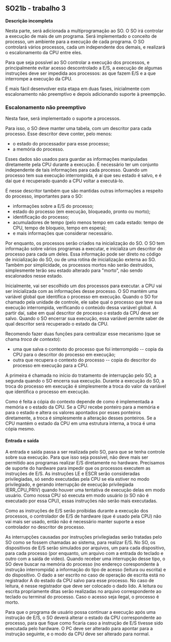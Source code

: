 ## SO21b - trabalho 3

**Descrição incompleta**

Nesta parte, será adicionada a multiprogramação ao SO.
O SO irá controlar a execução de mais de um programa.
Será implementado o conceito de processo, um ambiente para a execução de cada programa.
O SO controlará vários processos, cada um independente dos demais, e realizará o escalonamento da CPU entre eles.

Para que seja possível ao SO controlar a execução dos processos, e principalmente evitar acesso descontrolado a E/S, a execução de algumas instruções deve ser impedida aos processos: as que fazem E/S e a que interrompe a execução da CPU.

É mais fácil desenvolver esta etapa em duas fases, inicialmente com escalonamento não preemptivo e depois adicionando suporte à preempção.

### Escalonamento não preemptivo

Nesta fase, será implementado o suporte a processos.

Para isso, o SO deve manter uma tabela, com um descritor para cada processo.
Esse descritor deve conter, pelo menos:
- o estado do processador para esse processo;
- a memória do processo.

Esses dados são usados para guardar as informações manipuladas diretamente pela CPU durante a execução.
É necessário ter um conjunto independente de tais informações para cada processo.
Quando um processo tem sua execução interrompida, é aí que seu estado é salvo, e é daí que é recuperado quando a CPU voltar a executá-lo.

É nesse descritor também que são mantidas outras informações a respeito do processo, importantes para o SO:
- informações sobre a E/S do processo;
- estado do processo (em execução, bloqueado, pronto ou morto);
- identificação do processo;
- acumuladores de tempo (pelo menos tempo em cada estado: tempo de CPU, tempo de bloqueio, tempo em espera);
- e mais informações que considerar necessário.

Por enquanto, os processos serão criados na inicialização do SO.
O SO tem informação sobre vários programas a executar, e inicializa um descritor de processo para cada um deles.
Essa informação pode ser direto no código de inicialização do SO, ou de uma rotina de inicialização externa ao SO.
Também por simplicidade, os processos mortos não serão destruídos, simplesmente terão seu estado alterado para "morto", não sendo escalonados nesse estado.

Inicialmente, vai ser escolhido um dos processos para executar. a CPU vai ser inicializada com as informações desse processo.
O SO mantém uma variável global que identifica o processo em execução.
Quando o SO for chamado pela unidade de controle, ele sabe qual o processo que teve sua execução interrompida, verificando o conteúdo dessa variável global.
A partir daí, sabe em qual descritor de processo o estado da CPU deve ser salvo.
Quando o SO encerrar sua execução, essa variável permite saber de qual descritor será recuperado o estado da CPU.

Recomendo fazer duas funções para centralizar esse mecanismo (que se chama *troca de contexto*): 
- uma que salva o contexto do processo que foi interrompido -- copia da CPU para o descritor do processo em execução;
- outra que recupera o contexto do processo -- copia do descritor do processo em execução para a CPU.

A primeira é chamada no início do tratamento de interrupção pelo SO, a segunda quando o SO encerra sua execução.
Durante a execução do SO, a troca do processo em execução é simplesmente a troca do valor da variável que identifica o processo em execução.

Como é feita a cópia do contexto depende de como é implementada a memória e o estado da CPU. Se a CPU recebe ponteiro para a memória e para o estado e altera os valores apontados por esses ponteiros diretamente, a troca é simplesmente a alteração desses ponteiros. Se a CPU mantém o estado da CPU em uma estrutura interna, a troca é uma cópia mesmo.

#### Entrada e saída

A entrada e saída passa a ser realizada pelo SO, para que se tenha controle sobre sua execução.
Para que isso seja possível, não deve mais ser permitido aos programas realizar E/S diretamente no hardware.
Precisamos de suporte do hardware para impedir que os processos executem as instruções de E/S.
As instruções LE e ESCR serão consideradas privilegiadas, só sendo executadas pela CPU se ela estiver no modo privilegiado, e gerando interrupção de execução privilegiada (ERR_CPU_PRIV) quando houver uma tentativa de execução delas em modo usuário. 
Como nossa CPU só executa em modo usuário (o SO não é executado por essa CPU), essas instruções não serão mais executadas.

Como as instruções de E/S serão proibidas durante a execução dos processos, o controlador de E/S de hardware (que é usado pela CPU) não vai mais ser usado, então não é necessário manter suporte a esse controlador no descritor de processo.

As interrupções causadas por instruções privilegiadas serão tratadas pelo SO como se fossem chamadas ao sistema, para realizar E/S.
No SO, os dispositivos de E/S serão simulados por arquivos, um para cada dispositivo, para cada processo (por enquanto, um arquivo com a entrada do teclado e outro com a saida de video).
Quando receber uma interrupção desse tipo, o SO deve buscar na memória do processo (no endereço corespondente à instrução interrompida) a informação do tipo de acesso (leitura ou escrita) e do dispositivo. 
O dado a ser escrito no caso de operação de escrita está no registrador A do estado da CPU salvo para esse processo.
No caso de leitura, é nesse registrador que deve ser colocado o dado lido.
A leitura ou escrita propriamente ditas serão realizadas no arquivo correspondente ao teclado ou terminal do processo.
Caso o acesso seja ilegal, o processo é morto.

Para que o programa de usuário possa continuar a execução após uma instrução de E/S, o SO deverá alterar o estado da CPU correspondente ao processo, para que  fique como ficaria caso a instrução de E/S tivesse sido executada pelo hardware.
O PC deve ser alterado para apontar para a instrução seguinte, e o modo da CPU deve ser alterado para normal.

<!--
-----8<-----8<-----8<-----  corte aqui, o texto abaixo está em processo de desosquização


O escalonamento entre processos será realizado nessas chamadas de sistema. Quando um processo realizar E/S ou quando terminar, outro processo será escolhido para execução. Quando todos os processos tiverem terminado, o SO informa o controlador.

Para escolher um processo para executar, o SO altera a memória e o estado do processador da CPU para os do processo escolhido (não precisa alterar o controlador de E/S, porque a CPU não vai mais executar essas instruções).

Quando um processo tentar realizar E/S, como a CPU não vai mais executar essas instruções, quem deverá realizar essas operações é o SO.
Para isso, ele irá acessar o acumulador no descritor do estado do processo, e acessar o arquivo correspondente ao dispositivo.
É o SO também que deve verificar sobre permissão de acesso (se o acesso não for permitido, o processo deve ser morto).
Ele deve também alterar o estado da CPU do processo para que corresponda ao que seria realizado pelo hardware caso a execução da instrução fosse permitida, de forma que quando o processo voltar a executar, será como se a instrução de E/S tivesse sido executada.

Na primeira versão do escalonador, ele é não preemptivo (só executa nas chamadas de sistema realizadas pelo processo em execução), e pode simplesmente escolher o próximo processo, na ordem em que eles estão na tabela de processos.

Para podermos ter um escalonador preemptivo, necessitamos uma garantia que o SO será executado, independentemente do que o processo em execução faça.
Essa forma será por interrupções periódicas; para isso vamos incrementar o relógio.

### Relógio

O relógio ganha funções de despertador.
Ele deve ter suporte a vários despertadores programados.
Um despertador pode ser simples (desperta uma vez e pronto) ou periódico (desperta a cada tanto tempo).
Cada despertador deve ter um dado associado (que serve para identificar o motivo do despertar).
Os despertadores servem para gerar interrupções ao SO.
É o SO quem programa os despertadores sempre que precisar ser avisado da passagem do tempo.
Por enquanto, o SO só vai programar um despertador periódico, para garantir a execução do escalonador.

Quem envia interrupções é a unidade de controle, que deve ser alterada para, depois de informar o relógio que passou mais uma unidade de tempo, perguntar a ele sobre despertadores que tenham despertado, e interromper o SO caso tenha. Deve ser considerado que mais de um despertador pode despertar na mesma hora. O SO deve ser interrompido várias vezes nesse caso.

-->
